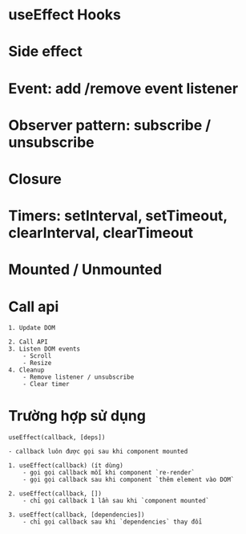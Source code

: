 # useEffect Hooks

# Side effect
# Event: add /remove event listener
# Observer pattern: subscribe / unsubscribe
# Closure
# Timers: setInterval, setTimeout, clearInterval, clearTimeout
# Mounted / Unmounted
# Call api

```
1. Update DOM

2. Call API
3. Listen DOM events
    - Scroll
    - Resize
4. Cleanup
    - Remove listener / unsubscribe
    - Clear timer
```
# Trường hợp sử dụng

`useEffect(callback, [deps])`

```
- callback luôn được gọi sau khi component mounted

1. useEffect(callback) (ít dùng)
    - gọi gọi callback mỗi khi component `re-render`
    - gọi gọi callback sau khi component `thêm element vào DOM`

2. useEffect(callback, [])
    - chỉ gọi callback 1 lần sau khi `component mounted`
    
3. useEffect(callback, [dependencies])
    - chỉ gọi callback sau khi `dependencies` thay đổi
```
